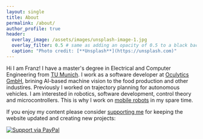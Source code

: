 ```yaml
---
layout: single
title: About
permalink: /about/
author_profile: true
header:
  overlay_image: /assets/images/unsplash-image-1.jpg
  overlay_filter: 0.5 # same as adding an opacity of 0.5 to a black background
  caption: "Photo credit: [**Unsplash**](https://unsplash.com)"
---
```


Hi I am Franz! I have a master's degree in Electrical and Computer Engineering from [TU Munich](https://www.ei.tum.de/en/welcome/). 
I work as a software developer at [Oculytics GmbH](https://oculytics.com/), brining AI-based machine vision to the food production and other industires.
Previously I worked on trajectory planning for autonomous vehicles. I am interested in robotics, software development, control theory and microcontrollers.
This is why I work on [mobile robots](https://fjp.at/diffbot/) in my spare time.

If you enjoy my content please consider [supporting me](https://paypal.me/fpucher) for keeping the website updated and creating new projects:

[![Support via PayPal](https://cdn.rawgit.com/twolfson/paypal-github-button/1.0.0/dist/button.svg)](https://paypal.me/fpucher)
